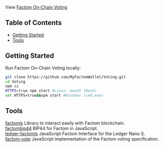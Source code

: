 View [Factom On-Chain Voting](https://vote.myfactomwallet.com)

## Table of Contents

- [Getting Started](#getting-started)
- [Tools](#tools)

## Getting Started

Run Factom On-Chain Voting locally:

```bash
git clone https://github.com/MyFactomWallet/Voting.git
cd Voting
npm ci
HTTPS=true npm start #Linux, macOS (Bash)
set HTTPS=true&&npm start #Windows (cmd.exe)
```

## Tools

[factomjs](https://github.com/PaulBernier/factomjs) Library to interact easily with Factom blockchain.  
[factombip44](https://github.com/MyFactomWallet/factombip44) BIP44 for Factom in JavaScript.  
[ledger-factomjs](https://github.com/MyFactomWallet/ledger-factomjs) JavaScript Factom Interface for the Ledger Nano S.  
[factom-vote](https://github.com/PaulBernier/factom-vote) JavaScript implementation of the Factom voting specification.
